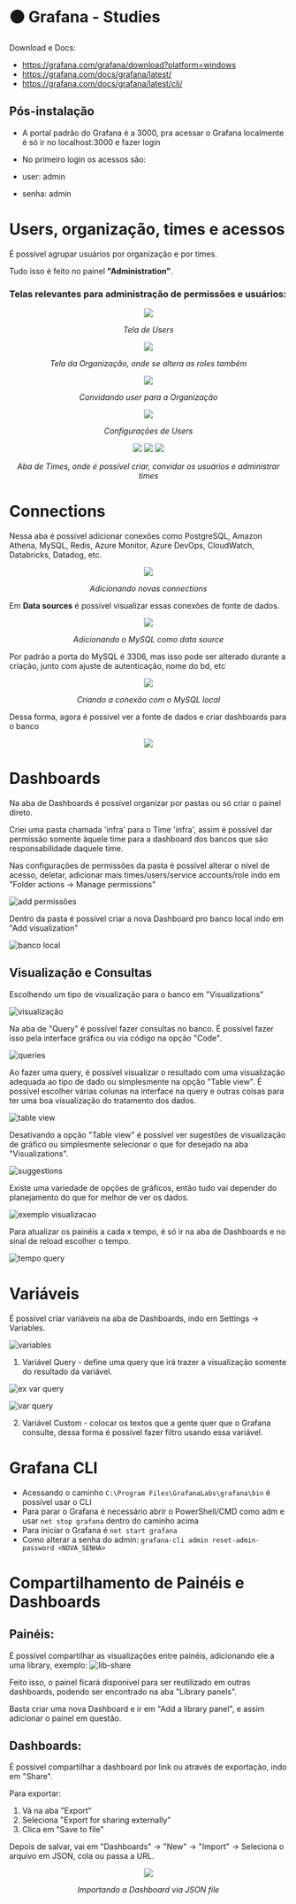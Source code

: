 # 🟠 Grafana - Studies

Download e Docs: 
- https://grafana.com/grafana/download?platform=windows
- https://grafana.com/docs/grafana/latest/ 
- https://grafana.com/docs/grafana/latest/cli/

## Pós-instalação

- A portal padrão do Grafana é a 3000, pra acessar o Grafana localmente é só ir no localhost:3000 e fazer login

- No primeiro login os acessos são:
 - user: admin 
 - senha: admin

# Users, organização, times e acessos

É possível agrupar usuários por organização e por times. 

Tudo isso é feito no painel **"Administration"**.

### Telas relevantes para administração de permissões e usuários:

<div align="center">
  <img src="./images/users-tela.png">
   <p><em>Tela de Users</em></p>
</div>

<div align="center">
  <img src="./images/org-tela.png">
   <p><em>Tela da Organização, onde se altera as roles também</em></p>
</div>

<div align="center">
  <img src="./images/invite-org.png">
   <p><em>Convidando user para a Organização</em></p>
</div>

<div align="center">
  <img src="./images/configs-user.png">
   <p><em>Configurações de Users</em></p>
</div>

<div align="center">
  <img src="./images/times1.png" margin="10px">
  <img src="./images/times2.png" margin="10px">
  <img src="./images/times3.png" margin="10px">

   <p><em>Aba de Times, onde é possível criar, convidar os usuários e administrar times</em></p>
</div>

# Connections 

Nessa aba é possível adicionar conexões como PostgreSQL, Amazon Athena, MySQL, Redis, Azure Monitor, Azure DevOps, CloudWatch, Databricks, Datadog, etc. 

<div align="center">
  <img src="./images/connections 1.png">
   <p><em>Adicionando novas connections</em></p>
</div>

Em **Data sources** é possível visualizar essas conexões de fonte de dados.

<div align="center">
  <img src="./images/sql1.png">
   <p><em>Adicionando o MySQL como data source</em></p>
</div>

Por padrão a porta do MySQL é 3306, mas isso pode ser alterado durante a criação, junto com ajuste de autenticação, nome do bd, etc

<div align="center">
  <img src="./images/sql2.png">
   <p><em>Criando a conexão com o MySQL local</em></p>
</div>

Dessa forma, agora é possível ver a fonte de dados e criar dashboards para o banco
<div align="center">
  <img src="./images/db-incluido.png">
</div>

# Dashboards

Na aba de Dashboards é possível organizar por pastas ou só criar o painel direto.

Criei uma pasta chamada 'infra' para o Time 'infra', assim é possível dar permissão somente àquele time para a dashboard dos bancos que são responsabilidade daquele time. 

Nas configurações de permissões da pasta é possível alterar o nível de acesso, deletar, adicionar mais times/users/service accounts/role indo em "Folder actions -> Manage permissions"

![add permissões](./images/add-permissao.png)


Dentro da pasta é possível criar a nova Dashboard pro banco local indo em "Add visualization"  

![banco local](./images/add-bd-local.png)

## Visualização e Consultas

Escolhendo um tipo de visualização para o banco em "Visualizations"

![visualização](./images/visu.png)

Na aba de "Query" é possível fazer consultas no banco. É possível fazer isso pela interface gráfica ou via código na opção "Code". 

![queries](./images/queries.png)

Ao fazer uma query, é possível visualizar o resultado com uma visualização adequada ao tipo de dado ou simplesmente na opção "Table view". É possível escolher várias colunas na interface na query e outras coisas para ter uma boa visualização do tratamento dos dados. 

![table view](./images/table-view.png)

Desativando a opção "Table view" é possível ver sugestões de visualização de gráfico ou simplesmente selecionar o que for desejado na aba "Visualizations". 

![suggestions](./images/suggestions.png)

Existe uma variedade de opções de gráficos, então tudo vai depender do planejamento do que for melhor de ver os dados.

![exemplo visualizacao](./images/exemplo-visualizacao.png)

Para atualizar os painéis a cada x tempo, é só ir na aba de Dashboards e no sinal de reload escolher o tempo.

![tempo query](./images/tempo-query.png)

# Variáveis

É possível criar variáveis na aba de Dashboards, indo em Settings -> Variables. 

![variables](./images/variables.png)

1. Variável Query - define uma query que irá trazer a visualização somente do resultado da variável.

![ex var query](./images/var-query.png)

![var query](./images/var-query2.png)

2. Variável Custom - colocar os textos que a gente quer que o Grafana consulte, dessa forma é possível fazer filtro usando essa variável. 

# Grafana CLI

- Acessando o caminho ``C:\Program Files\GrafanaLabs\grafana\bin`` é possível usar o CLI
- Para parar o Grafana é necessário abrir o PowerShell/CMD como adm e usar ``net stop grafana`` dentro do caminho acima
- Para iniciar o Grafana é ``net start grafana``
- Como alterar a senha do admin: ``grafana-cli admin reset-admin-password <NOVA_SENHA>``

# Compartilhamento de Painéis e Dashboards

## Painéis: 

É possível compartilhar as visualizações entre painéis, adicionando ele a uma library, exemplo:
![lib-share](./images/lib-share.png)

Feito isso, o painel ficará disponível para ser reutilizado em outras dashboards, podendo ser encontrado na aba "Library panels".

Basta criar uma nova Dashboard e ir em "Add a library panel", e assim adicionar o painel em questão.

## Dashboards:

É possível compartilhar a dashboard por link ou através de exportação, indo em "Share".

Para exportar: 
1. Vá na aba "Export"
2. Seleciona "Export for sharing externally"
3. Clica em "Save to file"

Depois de salvar, vai em "Dashboards" -> "New" -> "Import" -> Seleciona o arquivo em JSON, cola ou passa a URL. 

<div align="center">
  <img src="./images/import.png">
     <p><em>Importando a Dashboard via JSON file</em></p>
</div>

